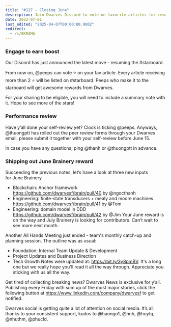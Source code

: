 ```yaml
---
title: "#127 - Closing June"
description: Join Dwarves Discord to vote on favorite articles for rewards, submit your June self-review, and explore new Brainery topics in blockchain and engineering.
date: 2022-07-01
last_edited: "2025-04-07T00:00:00.000Z"
redirect:
  - /s/BKRAMA
---
```


### Engage to earn boost

Our Discord has just announced the latest move - resuming the #starboard.

From now on, @peeps can vote :star: on your fav article. Every article receiving more than 2 :star: will be listed on #starboard. Peeps who make it to the starboard will get awesome rewards from Dwarves.

For your sharing to be eligible, you will need to include a summary note with it. Hope to see more of the stars!

### Performance review

Have y’all done your self-review yet? Clock is ticking @peeps. Anyways, @thuongptt has rolled out the peer review forms through your Dwarves email, please submit it together with your self-review before June 15.

In case you have any questions, ping @thanh or @thuongptt in advance.

### Shipping out June Brainery reward

Succeeding the previous notes, let’s have a look at three new inputs for June Brainery

- Blockchain: Anchor framework <https://github.com/dwarvesf/brain/pull/40> by @ngocthanh
- Engineering: finite-state transducers + mealy and moore machines <https://github.com/dwarvesf/brain/pull/41> by @Tom
- Engineering: domain model in DDD <https://github.com/dwarvesf/brain/pull/42> by @Jim
  Your June reward is on the way and July Brainery is looking for contributors. Can’t wait to see more next month.

Another All Hands Meeting just ended - team's monthly catch-up and planning session. The outline was as usual:

- Foundation: Internal Team Update & Development
- Project Updates and Business Direction
- Tech Growth
  Notes were updated at: <https://bit.ly/3y8pmBV>. It's a long one but we really hope you'll read it all the way through. Appreciate you sticking with us all the way.

Get tired of collecting breaking news? Dwarves News is exclusive for y’all. Publishing every Friday with sum up of the most major stories, click the following button at <https://www.linkedin.com/company/dwarvesf> to get notified.

Dwarves social is getting quite a lot of attention on social media. It’s all thanks to your consistent support, kudos to @haongo1, @hnh, @huytq, @nhuthm, @phucld.
